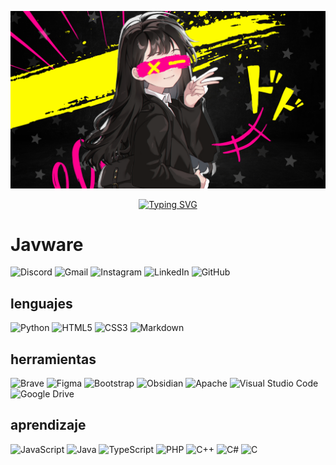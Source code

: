 ![portada](portada.png)
<p align="center">
  <a href="https://github.com/MikaboshiDev">
    <img src="https://readme-typing-svg.demolab.com?font=Fira+Code&pause=1000&color=fefc00ff&center=falso&vCenter=falso&repeat=cierto&width=435&lines=desarrollador+frontend+con+ganas+de;+saber+muchas+cosas;+estudio+ciberseguridad+redteam;++++BIENVENIDOS" alt="Typing SVG"/>
  </a>
</p>

# Javware

![Discord](https://img.shields.io/badge/Discord-%235865F2.svg?style=for-the-badge&logo=discord&logoColor=white&color=black&)
![Gmail](https://img.shields.io/badge/Gmail-D14836?style=for-the-badge&logo=gmail&logoColor=white&color=yellow)
![Instagram](https://img.shields.io/badge/Instagram-%23E4405F.svg?style=for-the-badge&logo=Instagram&logoColor=white&color=black)
![LinkedIn](https://img.shields.io/badge/linkedin-%230077B5.svg?style=for-the-badge&logo=linkedin&logoColor=white&color=yellow)
![GitHub](https://img.shields.io/badge/github-%23121011.svg?style=for-the-badge&logo=github&logoColor=white)


## lenguajes

![Python](https://img.shields.io/badge/python-3670A0?style=for-the-badge&logo=python&logoColor=ffdd54&color=black)
![HTML5](https://img.shields.io/badge/html5-%23E34F26.svg?style=for-the-badge&logo=html5&logoColor=white&color=yellow)
![CSS3](https://img.shields.io/badge/css3-%231572B6.svg?style=for-the-badge&logo=css3&logoColor=white&color=yellow)
![Markdown](https://img.shields.io/badge/markdown-%23000000.svg?style=for-the-badge&logo=markdown&logoColor=white)


## herramientas

![Brave](https://img.shields.io/badge/Brave-FB542B?style=for-the-badge&logo=Brave&logoColor=white&color=black)
![Figma](https://img.shields.io/badge/figma-%23F24E1E.svg?style=for-the-badge&logo=figma&logoColor=white&color=yellow)
![Bootstrap](https://img.shields.io/badge/bootstrap-%238511FA.svg?style=for-the-badge&logo=bootstrap&logoColor=white&color=black)
![Obsidian](https://img.shields.io/badge/Obsidian-%23483699.svg?style=for-the-badge&logo=obsidian&logoColor=white&color=yellow)
![Apache](https://img.shields.io/badge/apache-%23D42029.svg?style=for-the-badge&logo=apache&logoColor=white&color=black)
![Visual Studio Code](https://img.shields.io/badge/Visual%20Studio%20Code-0078d7.svg?style=for-the-badge&logo=visual-studio-code&logoColor=white&color=yellow)
![Google Drive](https://img.shields.io/badge/Google%20Drive-4285F4?style=for-the-badge&logo=googledrive&logoColor=white&color=black)



## aprendizaje
![JavaScript](https://img.shields.io/badge/javascript-%23323330.svg?style=for-the-badge&logo=javascript&logoColor=%23F7DF1E&color=black)
![Java](https://img.shields.io/badge/java-%23ED8B00.svg?style=for-the-badge&logo=openjdk&logoColor=white&color=yellow)
![TypeScript](https://img.shields.io/badge/typescript-%23007ACC.svg?style=for-the-badge&logo=typescript&logoColor=white&color=black)
![PHP](https://img.shields.io/badge/php-%23777BB4.svg?style=for-the-badge&logo=php&logoColor=white&color=yellow)
![C++](https://img.shields.io/badge/c++-%2300599C.svg?style=for-the-badge&logo=c%2B%2B&logoColor=white&color=black)
![C#](https://img.shields.io/badge/c%23-%23239120.svg?style=for-the-badge&logo=c-sharp&logoColor=white&color=yellow)
![C](https://img.shields.io/badge/c-%2300599C.svg?style=for-the-badge&logo=c&logoColor=white&color=black)
